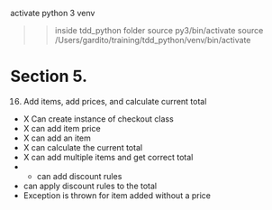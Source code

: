 activate python 3 venv
>> inside tdd_python folder
>> source py3/bin/activate
source /Users/gardito/training/tdd_python/venv/bin/activate

# Section 5.
16. Add items, add prices, and calculate current total
+ X Can create instance of checkout class
+ X can add item price
+ X can add an item
+ X can calculate the current total
+ X can add multiple items and get correct total
+ - can add discount rules
+ can apply discount rules to the total
+ Exception is thrown for item added without a price

